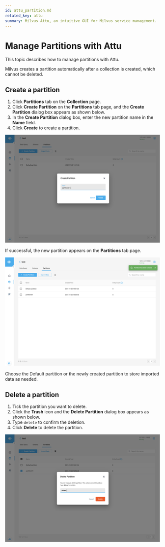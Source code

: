 ```yaml
---
id: attu_partition.md
related_key: attu
summary: Milvus Attu, an intuitive GUI for Milvus service management.
---
```


# Manage Partitions with Attu

This topic describes how to manage partitions with Attu.

Milvus creates a partition automatically after a collection is created, which cannot be deleted.

## Create a partition

1. Click **Partitions** tab on the **Collection** page.
2. Click **Create Partition** on the **Partitions** tab page, and the **Create Partition** dialog box appears as shown below.
3. In the **Create Partition** dialog box, enter the new partition name in the **Name** field.
4. Click **Create** to create a partition.

![Create Partition](../../../../assets/insight_partition1.png)

If successful, the new partition appears on the **Partitions** tab page.

![Create Partition](../../../../assets/insight_partition2.png)

Choose the Default partition or the newly created partition to store imported data as needed.

## Delete a partition

1. Tick the partition you want to delete.
2. Click the **Trash** icon and the **Delete Partition** dialog box appears as shown below.
3. Type `delete` to confirm the deletion.
4. Click **Delete** to delete the partition.

![Delete Partition](../../../../assets/insight_partition3.png)
